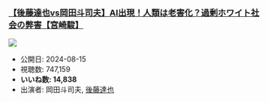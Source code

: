 ### [【後藤達也vs岡田斗司夫】AI出現！人類は老害化？過剰ホワイト社会の弊害【宮崎駿】](https://www.youtube.com/watch?v=aHfLArP4Q_8)
[![](https://img.youtube.com/vi/aHfLArP4Q_8/sddefault.jpg)](https://www.youtube.com/watch?v=aHfLArP4Q_8)
-   公開日: 2024-08-15
-   視聴数: 747,159
-   **いいね数: 14,838**
-   出演者: 岡田斗司夫, [後藤達也](/rehacq_fan/people/後藤達也 "wikilink")
